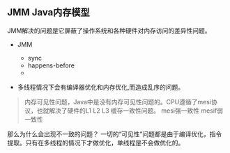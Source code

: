 ## JMM Java内存模型

JMM解决的问题是它屏蔽了操作系统和各种硬件对内存访问的差异性问题。

* JMM
  * sync
  * happens-before
  * 

* 多线程情况下会有编译器优化和内存优化,而造成乱序的问题。


> 内存可见性问题，Java中是没有内存可见性问题的。CPU遵循了mesi协议，也就解决了硬件的L1 L2 L3 缓存一致性问题。
    mesi强一致性 mesif弱一致性

那么为什么会出现不一致的问题？ 
一切的“可见性”问题都是由于编译优化，指令提取。只有在多线程的情况下才做优化，单线程是不会做优化的。

